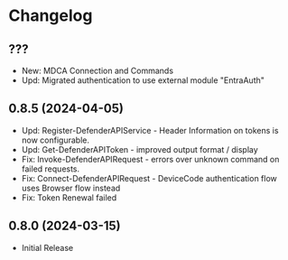 ﻿# Changelog

## ???

+ New: MDCA Connection and Commands
+ Upd: Migrated authentication to use external module "EntraAuth"

## 0.8.5 (2024-04-05)

+ Upd: Register-DefenderAPIService - Header Information on tokens is now configurable.
+ Upd: Get-DefenderAPIToken - improved output format / display
+ Fix: Invoke-DefenderAPIRequest - errors over unknown command on failed requests.
+ Fix: Connect-DefenderAPIRequest - DeviceCode authentication flow uses Browser flow instead
+ Fix: Token Renewal failed

## 0.8.0 (2024-03-15)

+ Initial Release

